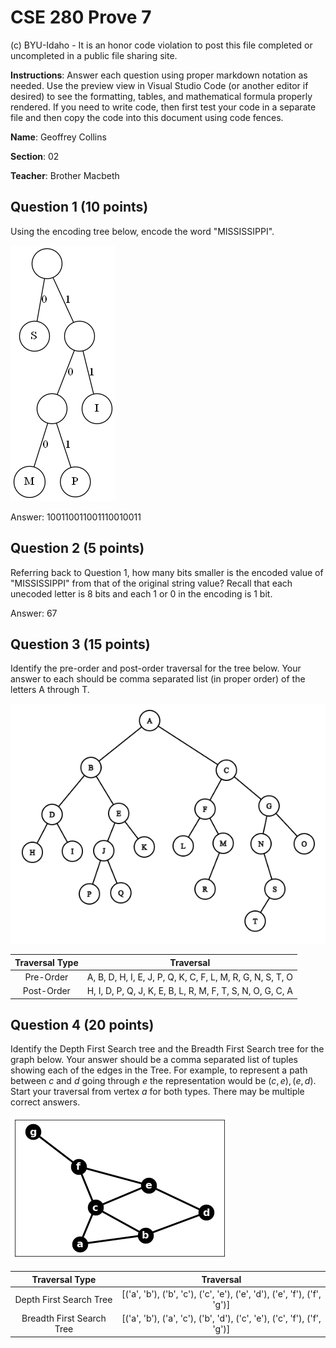 # CSE 280 Prove 7

(c) BYU-Idaho - It is an honor code violation to post this
file completed or uncompleted in a public file sharing site.

**Instructions**: Answer each question using proper markdown notation as needed.  Use the preview view in Visual Studio Code (or another editor if desired) to see the formatting, tables, and mathematical formula properly rendered.  If you need to write code, then first test your code in a separate file and then copy the code into this document using code fences. 

**Name**: Geoffrey Collins

**Section**: 02

**Teacher**: Brother Macbeth

## Question 1 (10 points)

Using the encoding tree below, encode the word "MISSISSIPPI".

![](prove07_graph1.png)

Answer: 100110011001110010011

## Question 2 (5 points)

Referring back to Question 1, how many bits smaller is the encoded value of "MISSISSIPPI" from that of the original string value?  Recall that each unecoded letter is 8 bits and each 1 or 0 in the encoding is 1 bit.

Answer: 67

## Question 3 (15 points)

Identify the pre-order and post-order traversal for the tree below.  Your answer to each should be comma separated list (in proper order) of the letters A through T.

![](prove07_graph2.png)

|Traversal Type|Traversal|
|:-:|:-:|
|Pre-Order|A, B, D, H, I, E, J, P, Q, K, C, F, L, M, R, G, N, S, T, O|
|Post-Order|H, I, D, P, Q, J, K, E, B, L, R, M, F, T, S, N, O, G, C, A|

## Question 4 (20 points)

Identify the Depth First Search tree and the Breadth First Search tree for the graph below.  Your answer should be a comma separated list of tuples showing each of the edges in the Tree.  For example, to represent a path between $c$ and $d$ going through $e$ the representation would be $(c,e), (e,d)$.  Start your traversal from vertex $a$ for both types.  There may be multiple correct answers.

![](prove07_graph3.png)

|Traversal Type|Traversal|
|:-:|:-:|
|Depth First Search Tree|[('a', 'b'), ('b', 'c'), ('c', 'e'), ('e', 'd'), ('e', 'f'), ('f', 'g')]|
|Breadth First Search Tree|[('a', 'b'), ('a', 'c'), ('b', 'd'), ('c', 'e'), ('c', 'f'), ('f', 'g')]|



